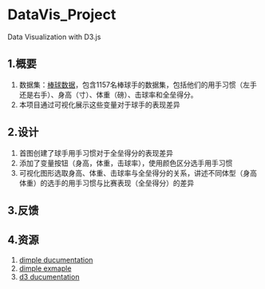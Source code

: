 # DataVis_Project
Data Visualization with D3.js

## 1.概要

1. 数据集：[棒球数据](https://s3.amazonaws.com/udacity-hosted-downloads/ud507/baseball_data.csv)，包含1157名棒球手的数据集，包括他们的用手习惯（左手还是右手）、身高（寸）、体重（磅）、击球率和全垒得分。
2. 本项目通过可视化展示这些变量对于球手的表现差异

## 2.设计

1. 首图创建了球手用手习惯对于全垒得分的表现差异
2. 添加了变量按钮（身高，体重，击球率），使用颜色区分选手用手习惯
3. 可视化图形选取身高、体重、击球率与全垒得分的关系，讲述不同体型（身高体重）的选手的用手习惯与比赛表现（全垒得分）的差异


## 3.反馈


## 4.资源

1. [dimple ducumentation](https://github.com/PMSI-AlignAlytics/dimple)
2. [dimple exmaple](http://dimplejs.org/examples_index.html)
3. [d3 ducumentation](https://github.com/d3/d3/blob/master/API.md)